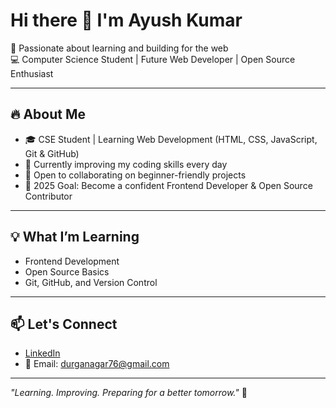 # Hi there 👋 I'm Ayush Kumar

🚀 Passionate about learning and building for the web  
💻 Computer Science Student | Future Web Developer | Open Source Enthusiast  

---

## 🔥 About Me

- 🎓 CSE Student | Learning Web Development (HTML, CSS, JavaScript, Git & GitHub)
- 🌱 Currently improving my coding skills every day  
- 🚀 Open to collaborating on beginner-friendly projects  
- 🎯 2025 Goal: Become a confident Frontend Developer & Open Source Contributor  

---

## 💡 What I’m Learning

- Frontend Development  
- Open Source Basics  
- Git, GitHub, and Version Control  

---

## 📫 Let's Connect

- [LinkedIn](https://www.linkedin.com/in/ayush-kumar-161380327)  
- 📧 Email: durganagar76@gmail.com  

---

*"Learning. Improving. Preparing for a better tomorrow."* 🚀
